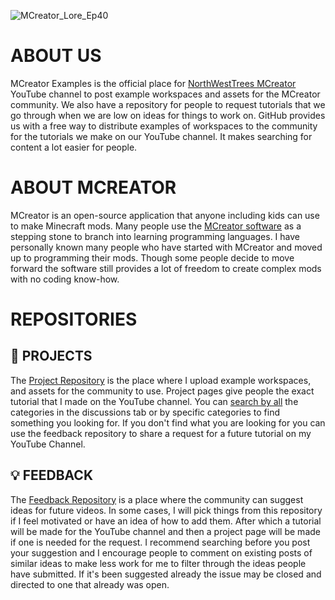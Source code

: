 
![MCreator_Lore_Ep40](https://github.com/MCreator-Examples/.github/assets/47284617/cdbc0476-0532-46bc-a914-18d461acda46)
# ABOUT US
MCreator Examples is the official place for [NorthWestTrees MCreator](https://www.youtube.com/@NorthWestTreesMCreator) YouTube channel to post example workspaces and assets for the MCreator community. We also have a repository for people to request tutorials that we go through when we are low on ideas for things to work on. GitHub provides us with a free way to distribute examples of workspaces to the community for the tutorials we make on our YouTube channel. It makes searching for content a lot easier for people.

# ABOUT MCREATOR
MCreator is an open-source application that anyone including kids can use to make Minecraft mods. Many people use the [MCreator software](https://mcreator.net/) as a stepping stone to branch into learning programming languages. I have personally known many people who have started with MCreator and moved up to programming their mods. Though some people decide to move forward the software still provides a lot of freedom to create complex mods with no coding know-how.

# REPOSITORIES
## 📁 PROJECTS
The [Project Repository](https://github.com/MCreator-Examples/Projects) is the place where I upload example workspaces, and assets for the community to use. Project pages give people the exact tutorial that I made on the YouTube channel. You can [search by all](https://github.com/MCreator-Examples/Projects/discussions?discussions_q=) the categories in the discussions tab or by specific categories to find something you looking for. If you don't find what you are looking for you can use the feedback repository to share a request for a future tutorial on my YouTube Channel.

## 💡 FEEDBACK
The [Feedback Repository](https://github.com/MCreator-Examples/Feedback) is a place where the community can suggest ideas for future videos. In some cases, I will pick things from this repository if I feel motivated or have an idea of how to add them. After which a tutorial will be made for the YouTube channel and then a project page will be made if one is needed for the request. I recommend searching before you post your suggestion and I encourage people to comment on existing posts of similar ideas to make less work for me to filter through the ideas people have submitted. If it's been suggested already the issue may be closed and directed to one that already was open.
